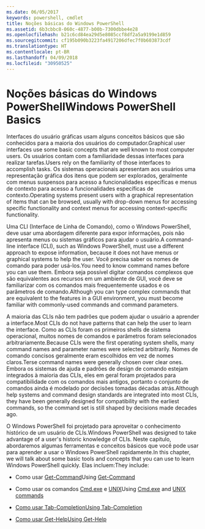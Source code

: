 ```yaml
---
ms.date: 06/05/2017
keywords: powershell, cmdlet
title: Noções básicas do Windows PowerShell
ms.assetid: 6b3cbbc8-060c-4877-b00b-7300dbbe4e28
ms.openlocfilehash: b21c6cd84ea29d5e8085ccf8df2a5a9199e1d859
ms.sourcegitcommit: cf195b090b3223fa4917206dfec7f0b603873cdf
ms.translationtype: HT
ms.contentlocale: pt-BR
ms.lasthandoff: 04/09/2018
ms.locfileid: "30950525"
---
```

# <a name="windows-powershell-basics"></a><span data-ttu-id="3bf49-103">Noções básicas do Windows PowerShell</span><span class="sxs-lookup"><span data-stu-id="3bf49-103">Windows PowerShell Basics</span></span>
<span data-ttu-id="3bf49-104">Interfaces do usuário gráficas usam alguns conceitos básicos que são conhecidos para a maioria dos usuários do computador.</span><span class="sxs-lookup"><span data-stu-id="3bf49-104">Graphical user interfaces use some basic concepts that are well known to most computer users.</span></span> <span data-ttu-id="3bf49-105">Os usuários contam com a familiaridade dessas interfaces para realizar tarefas.</span><span class="sxs-lookup"><span data-stu-id="3bf49-105">Users rely on the familiarity of those interfaces to accomplish tasks.</span></span> <span data-ttu-id="3bf49-106">Os sistemas operacionais apresentam aos usuários uma representação gráfica dos itens que podem ser explorados, geralmente com menus suspensos para acesso a funcionalidades específicas e menus de contexto para acesso a funcionalidades específicas de contexto.</span><span class="sxs-lookup"><span data-stu-id="3bf49-106">Operating systems present users with a graphical representation of items that can be browsed, usually with drop-down menus for accessing specific functionality and context menus for accessing context-specific functionality.</span></span>

<span data-ttu-id="3bf49-107">Uma CLI (Interface de Linha de Comando), como o Windows PowerShell, deve usar uma abordagem diferente para expor informações, pois não apresenta menus ou sistemas gráficos para ajudar o usuário.</span><span class="sxs-lookup"><span data-stu-id="3bf49-107">A command-line interface (CLI), such as Windows PowerShell, must use a different approach to expose information, because it does not have menus or graphical systems to help the user.</span></span> <span data-ttu-id="3bf49-108">Você precisa saber os nomes de comando para poder usá-los.</span><span class="sxs-lookup"><span data-stu-id="3bf49-108">You need to know command names before you can use them.</span></span> <span data-ttu-id="3bf49-109">Embora seja possível digitar comandos complexos que são equivalentes aos recursos em um ambiente de GUI, você deve se familiarizar com os comandos mais frequentemente usados e os parâmetros de comando.</span><span class="sxs-lookup"><span data-stu-id="3bf49-109">Although you can type complex commands that are equivalent to the features in a GUI environment, you must become familiar with commonly-used commands and command parameters.</span></span>

<span data-ttu-id="3bf49-110">A maioria das CLIs não tem padrões que podem ajudar o usuário a aprender a interface.</span><span class="sxs-lookup"><span data-stu-id="3bf49-110">Most CLIs do not have patterns that can help the user to learn the interface.</span></span> <span data-ttu-id="3bf49-111">Como as CLIs foram os primeiros shells de sistema operacional, muitos nomes de comandos e parâmetros foram selecionados arbitrariamente.</span><span class="sxs-lookup"><span data-stu-id="3bf49-111">Because CLIs were the first operating system shells, many command names and parameter names were selected arbitrarily.</span></span> <span data-ttu-id="3bf49-112">Nomes de comando concisos geralmente eram escolhidos em vez de nomes claros.</span><span class="sxs-lookup"><span data-stu-id="3bf49-112">Terse command names were generally chosen over clear ones.</span></span> <span data-ttu-id="3bf49-113">Embora os sistemas de ajuda e padrões de design de comando estejam integrados à maioria das CLIs, eles em geral foram projetados para compatibilidade com os comandos mais antigos, portanto o conjunto de comandos ainda é modelado por decisões tomadas décadas atrás.</span><span class="sxs-lookup"><span data-stu-id="3bf49-113">Although help systems and command design standards are integrated into most CLIs, they have been generally designed for compatibility with the earliest commands, so the command set is still shaped by decisions made decades ago.</span></span>

<span data-ttu-id="3bf49-114">O Windows PowerShell foi projetado para aproveitar o conhecimento histórico de um usuário de CLIs.</span><span class="sxs-lookup"><span data-stu-id="3bf49-114">Windows PowerShell was designed to take advantage of a user's historic knowledge of CLIs.</span></span> <span data-ttu-id="3bf49-115">Neste capítulo, abordaremos algumas ferramentas e conceitos básicos que você pode usar para aprender a usar o Windows PowerShell rapidamente.</span><span class="sxs-lookup"><span data-stu-id="3bf49-115">In this chapter, we will talk about some basic tools and concepts that you can use to learn Windows PowerShell quickly.</span></span> <span data-ttu-id="3bf49-116">Elas incluem:</span><span class="sxs-lookup"><span data-stu-id="3bf49-116">They include:</span></span>

- <span data-ttu-id="3bf49-117">Como usar [Get-Command](/powershell/module/Microsoft.PowerShell.Core/get-command)</span><span class="sxs-lookup"><span data-stu-id="3bf49-117">Using [Get-Command](/powershell/module/Microsoft.PowerShell.Core/get-command)</span></span>

- <span data-ttu-id="3bf49-118">Como usar os comandos [Cmd.exe](/windows-server/administration/windows-commands/cmd) e [UNIX](/windows/wsl/reference)</span><span class="sxs-lookup"><span data-stu-id="3bf49-118">Using [Cmd.exe](/windows-server/administration/windows-commands/cmd) and [UNIX commands](/windows/wsl/reference)</span></span>

- [<span data-ttu-id="3bf49-119">Como usar Tab-Completion</span><span class="sxs-lookup"><span data-stu-id="3bf49-119">Using Tab-Completion</span></span>](../../core-powershell/console/using-tab-expansion.md)

- [<span data-ttu-id="3bf49-120">Como usar Get-Help</span><span class="sxs-lookup"><span data-stu-id="3bf49-120">Using Get-Help</span></span>](./getting-detailed-help-information.md)